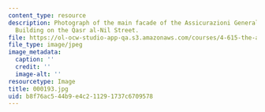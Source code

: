 ```yaml
---
content_type: resource
description: Photograph of the main facade of the Assicurazioni Generali Trieste Apartment
  Building on the Qasr al-Nil Street.
file: https://ol-ocw-studio-app-qa.s3.amazonaws.com/courses/4-615-the-architecture-of-cairo-spring-2002/b8f76ac544b9e4c211291737c6709578_000193.jpg
file_type: image/jpeg
image_metadata:
  caption: ''
  credit: ''
  image-alt: ''
resourcetype: Image
title: 000193.jpg
uid: b8f76ac5-44b9-e4c2-1129-1737c6709578
---
```

